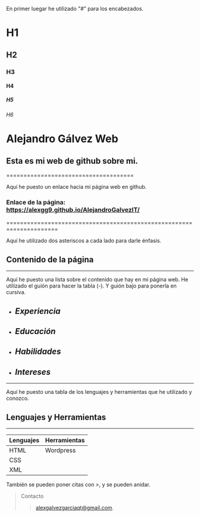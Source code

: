 En primer luegar he utilizado "#" para los encabezados.

# H1
## H2
### H3
#### H4
##### H5
###### H6

# Alejandro Gálvez Web
## Esta es mi web de github sobre mi.
=====================================

Aquí he puesto un enlace hacia mi página web en github.

### Enlace de la página: https://alexgg9.github.io/AlejandroGalvezIT/
=====================================================================

Aquí he utilizado dos asteriscos a cada lado para darle énfasis.

## **Contenido de la página**
****

Aquí he puesto una lista sobre el contenido que hay en mi página web. He utilizado el guión para hacer la tabla (-).
Y guión bajo para ponerla en cursiva.

- ## _Experiencia_

- ## _Educación_

- ## _Habilidades_

- ## _Intereses_
-------------


Aquí he puesto una tabla de los lenguajes y herramientas que he utilizado y conozco.

## Lenguajes y Herramientas
------------
| Lenguajes  | Herramientas  |
|---|---|
| HTML  | Wordpress  |
| CSS  |
| XML  |

También se pueden poner citas con >, y se pueden anidar.

> Contacto
> 
> > alexgalvezgarciaqt@gmail.com.



 







